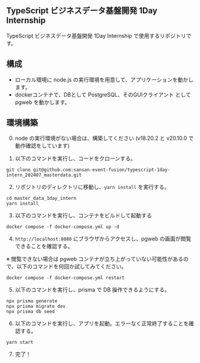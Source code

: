 ## TypeScript ビジネスデータ基盤開発 1Day Internship

TypeScript ビジネスデータ基盤開発 1Day Internship で使用するリポジトリです。

## 構成

- ローカル環境に node.js の実行環境を用意して、アプリケーションを動かします。
- dockerコンテナで、DBとして PostgreSQL、そのGUIクライアント として pgweb を動かします。

## 環境構築

0. node の実行環境がない場合は、構築してください (v18.20.2 と v20.10.0 で動作確認をしています)

1. 以下のコマンドを実行し、コードをクローンする。

```
git clone git@github.com:sansan-event-fusion/typescript-1day-intern_202407_masterdata.git
```

2. リポジトリのディレクトリに移動し、`yarn install` を実行する。

```
cd master_data_1day_intern
yarn install
```

3. 以下のコマンドを実行し、コンテナをビルドして起動する

```
docker compose -f docker-compose.yml up -d
```

4. `http://localhost:8080` にブラウザからアクセスし、pgweb の画面が閲覧できることを確認する。

※ 閲覧できない場合は pgweb コンテナが立ち上がっていない可能性があるので、以下のコマンドを何回か試してみてください。

```
docker compose -f docker-compose.yml restart
```

5. 以下のコマンドを実行し、prisma で DB 操作できるようにする。

```
npx prisma generate
npx prisma migrate dev
npx prisma db seed
```

6. 以下のコマンドを実行し、アプリを起動。エラーなく正常終了することを確認する。

```
yarn start
```

7. 完了！
